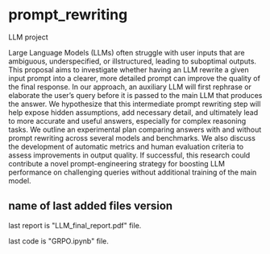 # prompt_rewriting
LLM project


Large Language Models (LLMs) often struggle with user inputs that are ambiguous, underspecified, or illstructured, leading to suboptimal outputs. This proposal aims to investigate whether having an LLM rewrite a given input prompt into a clearer, more detailed prompt can improve the quality of the final response. In our approach, an auxiliary LLM will first rephrase or elaborate the user’s query before it is passed to the main LLM that produces the answer. We hypothesize that this intermediate prompt rewriting step will help expose hidden assumptions, add necessary detail, and ultimately lead to more accurate and useful answers, especially for complex reasoning tasks. We outline an experimental plan comparing answers with and without prompt rewriting across several models and benchmarks. We also discuss the development of automatic metrics and human evaluation criteria to assess improvements in output quality. If successful, this research could contribute a novel prompt-engineering strategy for boosting LLM performance on challenging queries without additional training of the main model.

## name of last added files version
last report is "LLM_final_report.pdf" file.

last code is "GRPO.ipynb" file.
